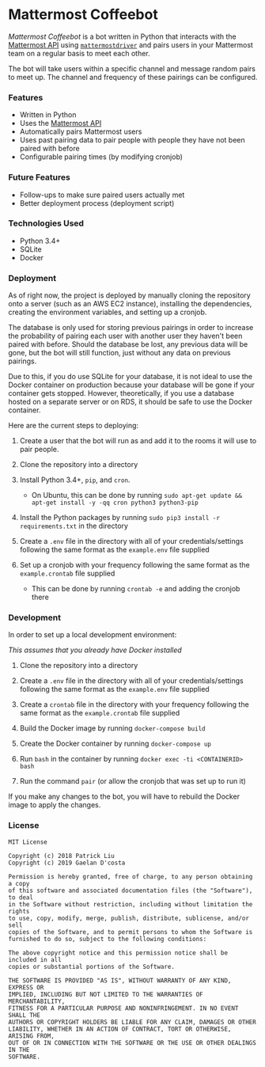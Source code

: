 # Mattermost Coffeebot

*Mattermost Coffeebot* is a bot written in Python that interacts with the [Mattermost API](https://api.mattermost.com/) using [`mattermostdriver`](https://github.com/Vaelor/python-mattermost-driver) and pairs users in your Mattermost team on a regular basis to meet each other.

The bot will take users within a specific channel and message random pairs to meet up. The channel and frequency of these pairings can be configured.

### Features

- Written in Python
- Uses the [Mattermost API](https://api.mattermost.com/)
- Automatically pairs Mattermost users
- Uses past pairing data to pair people with people they have not been paired with before
- Configurable pairing times (by modifying cronjob)

### Future Features

- Follow-ups to make sure paired users actually met
- Better deployment process (deployment script)

### Technologies Used

- Python 3.4+
- SQLite
- Docker

### Deployment

As of right now, the project is deployed by manually cloning the repository onto a server (such as an AWS EC2 instance), installing the dependencies, creating the environment variables, and setting up a cronjob.

The database is only used for storing previous pairings in order to increase the probability of pairing each user with another user they haven't been paired with before. Should the database be lost, any previous data will be gone, but the bot will still function, just without any data on previous pairings.

Due to this, if you do use SQLite for your database, it is not ideal to use the Docker container on production because your database will be gone if your container gets stopped. However, theoretically, if you use a database hosted on a separate server or on RDS, it should be safe to use the Docker container.

Here are the current steps to deploying:

1. Create a user that the bot will run as and add it to the rooms it will use to pair people.

2. Clone the repository into a directory

3. Install Python 3.4+, `pip`, and `cron`.
    - On Ubuntu, this can be done by running `sudo apt-get update && apt-get install -y -qq cron python3 python3-pip`

4. Install the Python packages by running `sudo pip3 install -r requirements.txt` in the directory

5. Create a `.env` file in the directory with all of your credentials/settings following the same format as the `example.env` file supplied

6. Set up a cronjob with your frequency following the same format as the `example.crontab` file supplied
    - This can be done by running `crontab -e` and adding the cronjob there

### Development

In order to set up a local development environment:

*This assumes that you already have Docker installed*

1. Clone the repository into a directory

2. Create a `.env` file in the directory with all of your credentials/settings following the same format as the `example.env` file supplied

3. Create a `crontab` file in the directory with your frequency following the same format as the `example.crontab` file supplied

3. Build the Docker image by running `docker-compose build`

4. Create the Docker container by running `docker-compose up`

5. Run `bash` in the container by running `docker exec -ti <CONTAINERID> bash`

6. Run the command `pair` (or allow the cronjob that was set up to run it)

If you make any changes to the bot, you will have to rebuild the Docker image to apply the changes.

### License

```
MIT License

Copyright (c) 2018 Patrick Liu
Copyright (c) 2019 Gaelan D'costa

Permission is hereby granted, free of charge, to any person obtaining a copy
of this software and associated documentation files (the "Software"), to deal
in the Software without restriction, including without limitation the rights
to use, copy, modify, merge, publish, distribute, sublicense, and/or sell
copies of the Software, and to permit persons to whom the Software is
furnished to do so, subject to the following conditions:

The above copyright notice and this permission notice shall be included in all
copies or substantial portions of the Software.

THE SOFTWARE IS PROVIDED "AS IS", WITHOUT WARRANTY OF ANY KIND, EXPRESS OR
IMPLIED, INCLUDING BUT NOT LIMITED TO THE WARRANTIES OF MERCHANTABILITY,
FITNESS FOR A PARTICULAR PURPOSE AND NONINFRINGEMENT. IN NO EVENT SHALL THE
AUTHORS OR COPYRIGHT HOLDERS BE LIABLE FOR ANY CLAIM, DAMAGES OR OTHER
LIABILITY, WHETHER IN AN ACTION OF CONTRACT, TORT OR OTHERWISE, ARISING FROM,
OUT OF OR IN CONNECTION WITH THE SOFTWARE OR THE USE OR OTHER DEALINGS IN THE
SOFTWARE.
```
